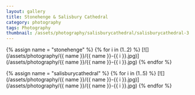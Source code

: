 ```yaml
---
layout: gallery
title: Stonehenge & Salisbury Cathedral
category: photography
tags: Photography
thumbnail: /assets/photography/salisburycathedral/salisburycathedral-3.jpg
---
```


{% assign name = "stonehenge" %}
{% for i in (1..2) %}
[![](/assets/photography/{{ name }}/{{ name }}-{{ i }}.jpg)](/assets/photography/{{ name }}/{{ name }}-{{ i }}.jpg)
{% endfor %}

{% assign name = "salisburycathedral" %}
{% for i in (1..5) %}
[![](/assets/photography/{{ name }}/{{ name }}-{{ i }}.jpg)](/assets/photography/{{ name }}/{{ name }}-{{ i }}.jpg)
{% endfor %}